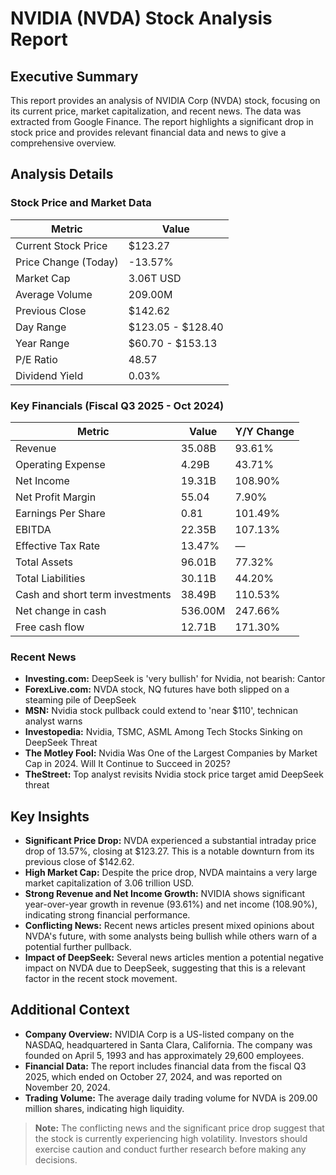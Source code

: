 # NVIDIA (NVDA) Stock Analysis Report

## Executive Summary

This report provides an analysis of NVIDIA Corp (NVDA) stock, focusing on its current price, market capitalization, and recent news. The data was extracted from Google Finance. The report highlights a significant drop in stock price and provides relevant financial data and news to give a comprehensive overview.

## Analysis Details

### Stock Price and Market Data
| Metric | Value |
|---|---|
| Current Stock Price | $123.27 |
| Price Change (Today) | -13.57% |
| Market Cap | 3.06T USD |
| Average Volume | 209.00M |
| Previous Close | $142.62 |
| Day Range | $123.05 - $128.40 |
| Year Range | $60.70 - $153.13 |
| P/E Ratio | 48.57 |
| Dividend Yield | 0.03% |

### Key Financials (Fiscal Q3 2025 - Oct 2024)
| Metric | Value | Y/Y Change |
|---|---|---|
| Revenue | 35.08B | 93.61% |
| Operating Expense | 4.29B | 43.71% |
| Net Income | 19.31B | 108.90% |
| Net Profit Margin | 55.04 | 7.90% |
| Earnings Per Share | 0.81 | 101.49% |
| EBITDA | 22.35B | 107.13% |
| Effective Tax Rate | 13.47% | — |
| Total Assets | 96.01B | 77.32% |
| Total Liabilities | 30.11B | 44.20% |
| Cash and short term investments | 38.49B | 110.53% |
| Net change in cash | 536.00M | 247.66% |
| Free cash flow | 12.71B | 171.30% |

### Recent News
*   **Investing.com:** DeepSeek is 'very bullish' for Nvidia, not bearish: Cantor
*   **ForexLive.com:** NVDA stock, NQ futures have both slipped on a steaming pile of DeepSeek
*   **MSN:** Nvidia stock pullback could extend to 'near $110', technican analyst warns
*   **Investopedia:** Nvidia, TSMC, ASML Among Tech Stocks Sinking on DeepSeek Threat
*   **The Motley Fool:** Nvidia Was One of the Largest Companies by Market Cap in 2024. Will It Continue to Succeed in 2025?
*   **TheStreet:** Top analyst revisits Nvidia stock price target amid DeepSeek threat

## Key Insights

*   **Significant Price Drop:** NVDA experienced a substantial intraday price drop of 13.57%, closing at $123.27. This is a notable downturn from its previous close of $142.62.
*   **High Market Cap:** Despite the price drop, NVDA maintains a very large market capitalization of 3.06 trillion USD.
*   **Strong Revenue and Net Income Growth:** NVIDIA shows significant year-over-year growth in revenue (93.61%) and net income (108.90%), indicating strong financial performance.
*   **Conflicting News:** Recent news articles present mixed opinions about NVDA's future, with some analysts being bullish while others warn of a potential further pullback.
*   **Impact of DeepSeek:** Several news articles mention a potential negative impact on NVDA due to DeepSeek, suggesting that this is a relevant factor in the recent stock movement.

## Additional Context

*   **Company Overview:** NVIDIA Corp is a US-listed company on the NASDAQ, headquartered in Santa Clara, California. The company was founded on April 5, 1993 and has approximately 29,600 employees.
*   **Financial Data:** The report includes financial data from the fiscal Q3 2025, which ended on October 27, 2024, and was reported on November 20, 2024.
*   **Trading Volume:** The average daily trading volume for NVDA is 209.00 million shares, indicating high liquidity.

> **Note:** The conflicting news and the significant price drop suggest that the stock is currently experiencing high volatility. Investors should exercise caution and conduct further research before making any decisions.